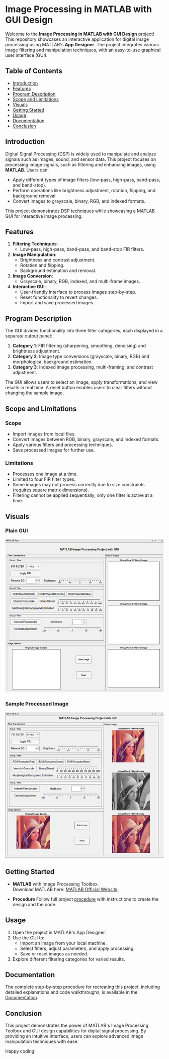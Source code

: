 # **Image Processing in MATLAB with GUI Design**

Welcome to the **Image Processing in MATLAB with GUI Design** project! This repository showcases an interactive application for digital image processing using MATLAB's **App Designer**. The project integrates various image filtering and manipulation techniques, with an easy-to-use graphical user interface (GUI).

## **Table of Contents**
- [Introduction](#introduction)
- [Features](#features)
- [Program Description](#program-description)
- [Scope and Limitations](#scope-and-limitations)
- [Visuals](#visuals)
- [Getting Started](#getting-started)
- [Usage](#usage)
- [Documentation](#documentation)
- [Conclusion](#conclusion)

## **Introduction**

Digital Signal Processing (DSP) is widely used to manipulate and analyze signals such as images, sound, and sensor data. This project focuses on processing image signals, such as filtering and enhancing images, using **MATLAB**. Users can:
- Apply different types of image filters (low-pass, high-pass, band-pass, and band-stop).
- Perform operations like brightness adjustment, rotation, flipping, and background removal.
- Convert images to grayscale, binary, RGB, and indexed formats.

This project demonstrates DSP techniques while showcasing a MATLAB GUI for interactive image processing.

## **Features**

1. **Filtering Techniques**:
   - Low-pass, high-pass, band-pass, and band-stop FIR filters.
2. **Image Manipulation**:
   - Brightness and contrast adjustment.
   - Rotation and flipping.
   - Background estimation and removal.
3. **Image Conversion**:
   - Grayscale, binary, RGB, indexed, and multi-frame images.
4. **Interactive GUI**:
   - User-friendly interface to process images step-by-step.
   - Reset functionality to revert changes.
   - Import and save processed images.

## **Program Description**

The GUI divides functionality into three filter categories, each displayed in a separate output panel:
1. **Category 1**: FIR filtering (sharpening, smoothing, denoising) and brightness adjustment.
2. **Category 2**: Image type conversions (grayscale, binary, RGB) and morphological background estimation.
3. **Category 3**: Indexed image processing, multi-framing, and contrast adjustment.

The GUI allows users to select an image, apply transformations, and view results in real time. A reset button enables users to clear filters without changing the sample image.

## **Scope and Limitations**

### **Scope**
- Import images from local files.
- Convert images between RGB, binary, grayscale, and indexed formats.
- Apply various filters and processing techniques.
- Save processed images for further use.

### **Limitations**
- Processes one image at a time.
- Limited to four FIR filter types.
- Some images may not process correctly due to size constraints (requires square matrix dimensions).
- Filtering cannot be applied sequentially; only one filter is active at a time.

## **Visuals**

### **Plain GUI**  
![Plain GUI](/GUI_Design.PNG)

### **Sample Processed Image**  
![Sample Processed Image](/Sample_Processing.png)

## **Getting Started**
- **MATLAB** with Image Processing Toolbox.  
  Download MATLAB here: [MATLAB Official Website](https://www.mathworks.com/products/matlab.html).

- **Procedure**
  Follow full project [procedure](/Project_Procedure.pdf) with instructions to create the design and the code.

## **Usage**

1. Open the project in MATLAB's App Designer.
2. Use the GUI to:
   - Import an image from your local machine.
   - Select filters, adjust parameters, and apply processing.
   - Save or reset images as needed.
3. Explore different filtering categories for varied results.

## **Documentation**

The complete step-by-step procedure for recreating this project, including detailed explanations and code walkthroughs, is available in the [Documentation](/Project_Documentation.pdf).  

## **Conclusion**

This project demonstrates the power of MATLAB's Image Processing Toolbox and GUI design capabilities for digital signal processing. By providing an intuitive interface, users can explore advanced image manipulation techniques with ease.

Happy coding!

